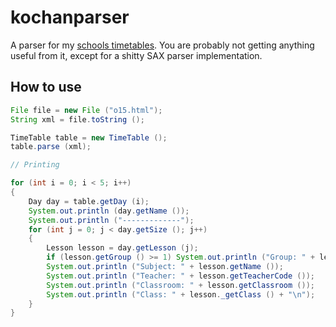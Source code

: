 # kochanparser

A parser for my [schools timetables](http://kochanowski.iq.pl/plan20140915/index.html). You are probably not getting anything useful from it, except for a shitty SAX parser implementation.

## How to use

```java
File file = new File ("o15.html");
String xml = file.toString ();

TimeTable table = new TimeTable ();
table.parse (xml);

// Printing

for (int i = 0; i < 5; i++)
{
	Day day = table.getDay (i);
	System.out.println (day.getName ());
	System.out.println ("-------------");
	for (int j = 0; j < day.getSize (); j++)
	{
		Lesson lesson = day.getLesson (j);
		if (lesson.getGroup () >= 1) System.out.println ("Group: " + lesson.getGroup ());
		System.out.println ("Subject: " + lesson.getName ());
		System.out.println ("Teacher: " + lesson.getTeacherCode ());
		System.out.println ("Classroom: " + lesson.getClassroom ());
		System.out.println ("Class: " + lesson._getClass () + "\n");
	}
}
```
